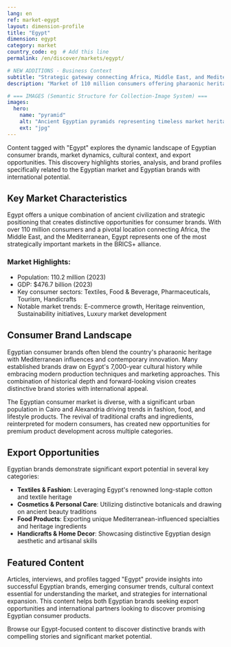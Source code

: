```yaml
---
lang: en
ref: market-egypt
layout: dimension-profile
title: "Egypt"
dimension: egypt
category: market
country_code: eg  # Add this line
permalink: /en/discover/markets/egypt/

# NEW ADDITIONS - Business Context
subtitle: "Strategic gateway connecting Africa, Middle East, and Mediterranean with 7,000-year cultural heritage driving modern innovation"
description: "Market of 110 million consumers offering pharaonic heritage, renowned textiles, and unique Mediterranean-influenced specialty products."

# === IMAGES (Semantic Structure for Collection-Image System) ===
images:
  hero:
    name: "pyramid"
    alt: "Ancient Egyptian pyramids representing timeless market heritage and cultural depth"
    ext: "jpg"
---
```


Content tagged with "Egypt" explores the dynamic landscape of Egyptian consumer brands, market dynamics, cultural context, and export opportunities. This discovery highlights stories, analysis, and brand profiles specifically related to the Egyptian market and Egyptian brands with international potential.

## Key Market Characteristics

Egypt offers a unique combination of ancient civilization and strategic positioning that creates distinctive opportunities for consumer brands. With over 110 million consumers and a pivotal location connecting Africa, the Middle East, and the Mediterranean, Egypt represents one of the most strategically important markets in the BRICS+ alliance.

### Market Highlights:
- Population: 110.2 million (2023)
- GDP: $476.7 billion (2023)
- Key consumer sectors: Textiles, Food & Beverage, Pharmaceuticals, Tourism, Handicrafts
- Notable market trends: E-commerce growth, Heritage reinvention, Sustainability initiatives, Luxury market development

## Consumer Brand Landscape

Egyptian consumer brands often blend the country's pharaonic heritage with Mediterranean influences and contemporary innovation. Many established brands draw on Egypt's 7,000-year cultural history while embracing modern production techniques and marketing approaches. This combination of historical depth and forward-looking vision creates distinctive brand stories with international appeal.

The Egyptian consumer market is diverse, with a significant urban population in Cairo and Alexandria driving trends in fashion, food, and lifestyle products. The revival of traditional crafts and ingredients, reinterpreted for modern consumers, has created new opportunities for premium product development across multiple categories.

## Export Opportunities

Egyptian brands demonstrate significant export potential in several key categories:

- **Textiles & Fashion**: Leveraging Egypt's renowned long-staple cotton and textile heritage
- **Cosmetics & Personal Care**: Utilizing distinctive botanicals and drawing on ancient beauty traditions
- **Food Products**: Exporting unique Mediterranean-influenced specialties and heritage ingredients
- **Handicrafts & Home Decor**: Showcasing distinctive Egyptian design aesthetic and artisanal skills

## Featured Content

Articles, interviews, and profiles tagged "Egypt" provide insights into successful Egyptian brands, emerging consumer trends, cultural context essential for understanding the market, and strategies for international expansion. This content helps both Egyptian brands seeking export opportunities and international partners looking to discover promising Egyptian consumer products.

Browse our Egypt-focused content to discover distinctive brands with compelling stories and significant market potential.
